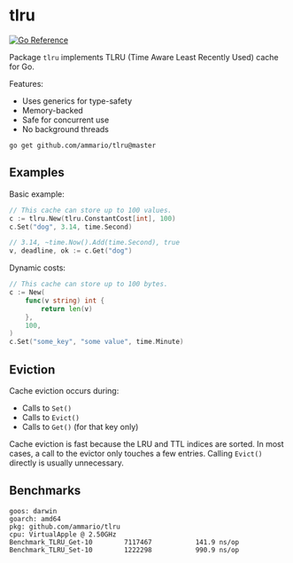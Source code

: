 # tlru
[![Go Reference](https://pkg.go.dev/badge/github.com/ammario/tlru.svg)](https://pkg.go.dev/github.com/ammario/tlru)

Package `tlru` implements TLRU (Time Aware Least Recently Used)
cache for Go.

Features:

* Uses generics for type-safety
* Memory-backed
* Safe for concurrent use
* No background threads

```
go get github.com/ammario/tlru@master
```

## Examples

Basic example:
```go
// This cache can store up to 100 values.
c := tlru.New(tlru.ConstantCost[int], 100)
c.Set("dog", 3.14, time.Second)

// 3.14, ~time.Now().Add(time.Second), true
v, deadline, ok := c.Get("dog")
```

Dynamic costs:
```go
// This cache can store up to 100 bytes.
c := New(
    func(v string) int {
        return len(v)
    },
    100,
)
c.Set("some_key", "some value", time.Minute)
```

## Eviction

Cache eviction occurs during:

- Calls to `Set()` 
- Calls to `Evict()`
- Calls to `Get()` (for that key only) 

Cache eviction is fast because the LRU and TTL indices are sorted. In most
cases, a call to the evictor only touches a few entries. Calling `Evict()`
directly is usually unnecessary.

## Benchmarks
```
goos: darwin
goarch: amd64
pkg: github.com/ammario/tlru
cpu: VirtualApple @ 2.50GHz
Benchmark_TLRU_Get-10    	 7117467	       141.9 ns/op
Benchmark_TLRU_Set-10    	 1222298	       990.9 ns/op
```